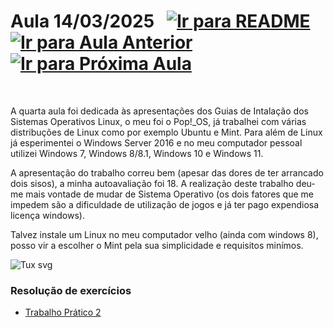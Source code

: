 # Aula 14/03/2025 &nbsp; [![Ir para README](https://img.shields.io/badge/Indice-Verde?style=for-the-badge)](../README.md#indice) &nbsp; [![Ir para Aula Anterior](https://img.shields.io/badge/Anterior-Aula%203-007ACC?style=for-the-badge)](../aulas/07-03-2025.md) [![Ir para Próxima Aula](https://img.shields.io/badge/Próxima-Aula%205-007ACC?style=for-the-badge)](../aulas/21-03-2025.md)

<br>

<p>

A quarta aula foi dedicada às apresentações dos Guias de Intalação dos Sistemas Operativos Linux, o meu foi o Pop!_OS, já trabalhei com várias distribuções de Linux como por exemplo Ubuntu e Mint. Para além de Linux já esperimentei o Windows Server 2016 e no meu computador pessoal utilizei Windows 7, Windows 8/8.1, Windows 10 e Windows 11.

</p>

<p>

  A apresentação do trabalho correu bem (apesar das dores de ter arrancado dois sisos), a minha autoavaliação foi 18. A realização deste trabalho deu-me mais vontade de mudar de Sistema Operativo (os dois fatores que me impedem são a dificuldade de utilização de jogos e já ter pago expendiosa licença windows).

  Talvez instale um Linux no meu computador velho (ainda com windows 8), posso vir a escolher o Mint pela sua simplicidade e requisitos minímos.

</p>

![Tux svg](https://github.com/user-attachments/assets/7304c485-0b9c-4811-b238-df1aeb0bebd4)

### Resolução de exercícios

- [Trabalho Prático 2](../fichas/trabalho_pratico_2.pdf)
